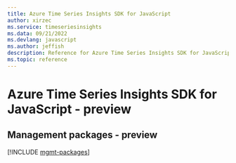 ```yaml
---
title: Azure Time Series Insights SDK for JavaScript
author: xirzec
ms.service: timeseriesinsights
ms.data: 09/21/2022
ms.devlang: javascript
ms.author: jeffish
description: Reference for Azure Time Series Insights SDK for JavaScript
ms.topic: reference
---
```

# Azure Time Series Insights SDK for JavaScript - preview

## Management packages - preview
[!INCLUDE [mgmt-packages](time-series-insights-mgmt-index.md)]